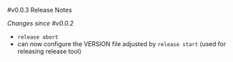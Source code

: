 #v0.0.3 Release Notes

*Changes since #v0.0.2*

- `release abort`
- can now configure the VERSION file adjusted by `release start` (used for releasing release tool)
